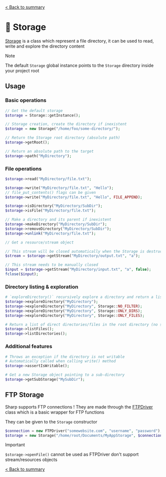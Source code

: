 [< Back to summary](../README.md)

# 📁 Storage

[Storage](../../src/Classes/Env/Storage.php) is a class which represent a file directory, it can be used
to read, write and explore the directory content

> [!NOTE]
> The default `Storage` global instance points to the `Storage` directory inside your project root

## Usage

### Basic operations

```php
// Get the default storage
$storage = Storage::getInstance();

// Storage creation, create the directory if inexistent
$storage = new Storage("/home/foo/some-directory/");

// Return the Storage root directory (absolute path)
$storage->getRoot();

// Return an absolute path to the target
$storage->path("MyDirectory");
```

### File operations

```php
$storage->read("MyDirectory/file.txt");

$storage->write("MyDirectory/file.txt", "Hello");
// file_put_contents() flags can be given
$storage->write("MyDirectory/file.txt", "Hello", FILE_APPEND);

$storage->isDirectory("MyDirectory/SubDir");
$storage->isFile("MyDirectory/file.txt");

// Make a directory and its parent if inexistent
$storage->makeDirectory("MyDirectory/SubDir");
$storage->removeDirectory("MyDirectory/SubDir");
$storage->unlink("MyDirectory/file.txt");

// Get a resource/stream object

// This stream will be closed automatically when the Storage is destructed
$stream = $storage->getStream("MyDirectory/output.txt", "a");

// This stream needs to be manually closed
$input = $storage->getStream("MyDirectory/input.txt", "a", false);
fclose($input);
```

### Directory listing & exploration

```php
# `exploreDirectory()` recursively explore a directory and return a list of absolute file/directory paths (depending the given filter)
$storage->exploreDirectory("MyDirectory");
$storage->exploreDirectory("MyDirectory", Storage::NO_FILTER);
$storage->exploreDirectory("MyDirectory", Storage::ONLY_DIRS);
$storage->exploreDirectory("MyDirectory", Storage::ONLY_FILES);

# Return a list of direct directories/files in the root directory (no subdirectory)
$storage->listFiles();
$storage->listDirectories();

```

### Additional features

```php
# Throws an exception if the directory is not writable
# Automatically called when calling write() method
$storage->assertIsWritable();

# Get a new Storage object pointing to a sub-directory
$storage->getSubStorage("MySubDir");
```

## FTP Storage

Sharp supports FTP connections ! They are made through the [FTPDriver](../../src/Classes/Env/Drivers/FTPDriver.php)
class which is a basic wrapper for FTP functions

They can be given to the `Storage` constructor

```php
$connection = new FTPDriver("somewebsite.com", "username", "password");
$storage = new Storage("/home/root/Documents/MyAppStorage", $connection);
```

> [!IMPORTANT]
> `$storage->openFile()` cannot be used as FTPDriver don't support stream/resources objects



[< Back to summary](../README.md)